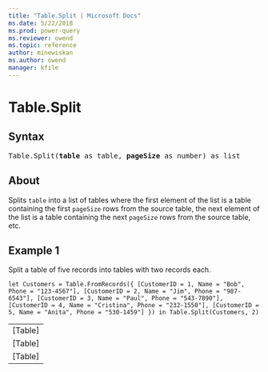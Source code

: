 ```yaml
---
title: "Table.Split | Microsoft Docs"
ms.date: 5/22/2018
ms.prod: power-query
ms.reviewer: owend
ms.topic: reference
author: minewiskan
ms.author: owend
manager: kfile
---
```

# Table.Split

## Syntax

<pre>
Table.Split(<b>table</b> as table, <b>pageSize</b> as number) as list
</pre>

## About
Splits `table` into a list of tables where the first element of the list is a table containing the first `pageSize` rows from the source table, the next element of the list is a table containing the next `pageSize` rows from the source table, etc.

## Example 1
Split a table of five records into tables with two records each.

```powerquery-m
let Customers = Table.FromRecords({ [CustomerID = 1, Name = "Bob", Phone = "123-4567"], [CustomerID = 2, Name = "Jim", Phone = "987-6543"], [CustomerID = 3, Name = "Paul", Phone = "543-7890"], [CustomerID = 4, Name = "Cristina", Phone = "232-1550"], [CustomerID = 5, Name = "Anita", Phone = "530-1459"] }) in Table.Split(Customers, 2)
```

<table> <tr><td>[Table]</td></tr> <tr><td>[Table]</td></tr> <tr><td>[Table]</td></tr> </table>
